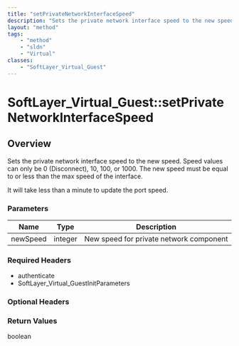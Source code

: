 ```yaml
---
title: "setPrivateNetworkInterfaceSpeed"
description: "Sets the private network interface speed to the new speed. Speed values can only be 0 (Disconnect), 10, 100, or 1000. Th... "
layout: "method"
tags:
    - "method"
    - "sldn"
    - "Virtual"
classes:
    - "SoftLayer_Virtual_Guest"
---
```

# SoftLayer_Virtual_Guest::setPrivateNetworkInterfaceSpeed
## Overview 
Sets the private network interface speed to the new speed. Speed values can only be 0 (Disconnect), 10, 100, or 1000. The new speed must be equal to or less than the max speed of the interface. 

It will take less than a minute to update the port speed. 

### Parameters 
|Name | Type | Description |
| --- | --- | --- |
|newSpeed| integer| New speed for private network component|


### Required Headers
* authenticate
* SoftLayer_Virtual_GuestInitParameters

### Optional Headers

### Return Values
boolean

